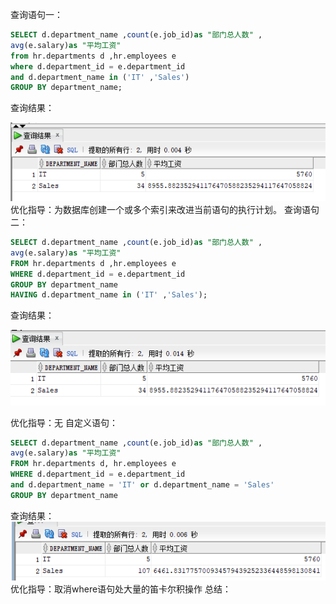 查询语句一：

```sql
SELECT d.department_name ,count(e.job_id)as "部门总人数" ,
avg(e.salary)as "平均工资"
from hr.departments d ,hr.employees e
where d.department_id = e.department_id
and d.department_name in ('IT' ,'Sales')
GROUP BY department_name;
```
查询结果：

![chaxunyi](https://github.com/zhongchichu/Oracle/blob/master/test1/img/%E7%AC%AC%E4%B8%80%E6%9D%A1%E8%AF%AD%E5%8F%A5.png)
优化指导：为数据库创建一个或多个索引来改进当前语句的执行计划。
查询语句二：

~~~sql
SELECT d.department_name ,count(e.job_id)as "部门总人数" ,
avg(e.salary)as "平均工资"
FROM hr.departments d ,hr.employees e
WHERE d.department_id = e.department_id
GROUP BY department_name
HAVING d.department_name in ('IT' ,'Sales');
~~~
查询结果：

![chaxunyi](https://github.com/zhongchichu/Oracle/blob/master/test1/img/%E7%AC%AC%E4%BA%8C%E6%9D%A1%E8%AF%AD%E5%8F%A5.png)

优化指导：无
自定义语句：
~~~sql
SELECT d.department_name ,count(e.job_id)as "部门总人数" ,
avg(e.salary)as "平均工资"
FROM hr.departments d, hr.employees e
WHERE d.department_id = e.department_id
and d.department_name = 'IT' or d.department_name = 'Sales'
GROUP BY department_name
~~~
查询结果：
![chaxunyi](https://github.com/zhongchichu/Oracle/blob/master/test1/img/%E7%AC%AC%E4%B8%89%E6%9D%A1.png)
优化指导：取消where语句处大量的笛卡尔积操作
总结：
